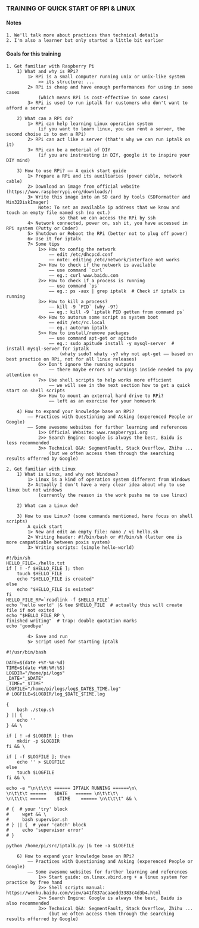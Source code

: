 ### TRAINING OF QUICK START OF RPI & LINUX 

#### Notes

    1. We'll talk more about practices than technical details
    2. I'm also a learner but only started a little bit earlier 

#### Goals for this training
    
    1. Get familiar with Raspberry Pi
        1) What and why is RPi?
            1> RPi is a small computer running unix or unix-like system
                >> its structure: ...
            2> RPi is cheap and have enough performances for using in some cases
                (which means RPi is cost-effective in some cases)
            3> RPi is used to run iptalk for customers who don't want to afford a server

        2) What can a RPi do? 
            1> RPi can help learning Linux operation system
                (if you want to learn linux, you can rent a server, the second choise is to own a RPi)
            2> RPi can act like a server (that's why we can run iptalk on it)
            3> RPi can be a meterial of DIY 
                (if you are instresting in DIY, google it to inspire your DIY mind)

        3) How to use RPi? —— A quick start guide
            1> Prepare a RPi and its auxiliaries (power cable, network cable)
            2> Download an image from official website (https://www.raspberrypi.org/downloads/)
            3> Write this image into an SD card by tools (SDFormatter and Win32DiskImager)
                Note: To set an available ip address that we know and touch an empty file named ssh (no ext.)
                        so that we can access the RPi by ssh
            4> Network connected, power on, ssh it, you have accessed in RPi system (Putty or Cmder)
            5> Shutdown or Reboot the RPi (better not to plug off power)
            6> Use it for iptalk
            7> Some tips
                1>> How to config the network
                    —— edit /etc/dhcpcd.conf
                    —— note: editing /etc/network/interface not works
                2>> How to check if the network is available
                    —— use command `curl`
                    —— eg.: curl www.baidu.com
                2>> How to check if a process is running
                    —— use command `ps`
                    —— eg.: ps -aux | grep iptalk  # Check if iptalk is running
                3>> How to kill a process?
                    —— kill -9 `PID` (why -9?)
                    —— eg.: kill -9 `iptalk PID getten from command ps`
                4>> How to autorun some script as system boot
                    —— edit /etc/rc.local
                    —— eg.: autorun iptalk
                5>> How to install/remove packages
                    —— use command apt-get or apitude
                    —— eg.: sudo apitude install -y mysql-server  # install mysql-server for iptalk
                        (whaty sudo? whaty -y? why not apt-get —— based on best practice on RPi, not for all linux releases)
                6>> Don't ignore the running outputs
                    —— there maybe errors or warnings inside needed to pay attention on
                7>> Use shell scripts to help works more efficient
                    —— we will see in the next section how to get a quick start on shell scripts
                8>> How to mount an external hard drive to RPi?
                    —— left as an exercise for your homework

        4) How to expand your knowledge base on RPi? 
            —— Practices with Questioning and Asking (experenced People or Google)
            —— Some awesome websites for further learning and references
                1>> Official Website: www.raspberrypi.org
                2>> Search Engine: Google is always the best, Baidu is less recommended
                3>> Technical Q&A: SegmentFault, Stack Overflow, Zhihu ...
                    (but we often access them through the searching results offerred by Google)

    2. Get familiar with Linux
        1) What is Linux, and why not Windows?
            1> Linux is a kind of operation system different from Windows
            2> Actually I don't have a very clear idea about why to use linux but not windows
                (currently the reason is the work pushs me to use linux)

        2) What can a Linux do?

        3) How to use Linux? (some commands mentioned, here focus on shell scripts)
            A quick start
            1> New and edit an empty file: nano / vi hello.sh
            2> Writing header: #!/bin/bash or #!/bin/sh (latter one is more campaticable between poxis system)
            3> Writing scripts: (simple hello-world)
```shell 
#!/bin/sh
HELLO_FILE=./hello.txt
if [ ! -f $HELLO_FILE ]; then
    touch $HELLO_FILE
    echo "$HELLO_FILE is created"
else
    echo "$HELLO_FILE is existed"
fi
HELLO_FILE_RP=`readlink -f $HELLO_FILE`
echo 'hello world' |& tee $HELLO_FILE  # actually this will create file if not exited
echo "$HELLO_FILE_RP \
finished writing"  # trap: double quotation marks
echo 'goodbye'
```
            4> Save and run
            5> Script used for starting iptalk
```shell
#!/usr/bin/bash

DATE=$(date +%Y-%m-%d)
TIME=$(date +%H:%M:%S)
LOGDIR="/home/pi/logs"
_DATE="_$DATE"
_TIME="_$TIME"
LOGFILE="/home/pi/logs/log$_DATE$_TIME.log"
# LOGFILE=$LOGDIR/log_$DATE_$TIME.log

{
    bash ./stop.sh
} || {
    echo ''
} && \

if [ ! -d $LOGDIR ]; then
    mkdir -p $LOGDIR
fi && \

if [ -f $LOGFILE ]; then
    echo '' > $LOGFILE
else
    touch $LOGFILE
fi && \

echo -e "\n\t\t\t ====== IPTALK RUNNING ======\n\
\n\t\t\t ======   $DATE   ====== \n\t\t\t\
\n\t\t\t ======    $TIME    ====== \n\t\t\t" && \

# {  # your 'try' block
#     wget && \
#     bash supervior.sh
# } || {  # your 'catch' block
#     echo 'supervisor error'
# }

python /home/pi/src/iptalk.py |& tee -a $LOGFILE
```
        
        6) How to expand your knowledge base on RPi?  
            —— Practices with Questioning and Asking (experenced People or Google)
            —— Some awesome websites for further learning and references
                1>> Start guide: cn.linux.vbird.org + a linux system for practice by free hand
                2>> Shell scripts manual: https://wenku.baidu.com/view/a41f837acaaedd3383c4d3b4.html
                2>> Search Engine: Google is always the best, Baidu is also recommended
                3>> Technical Q&A: SegmentFault, Stack Overflow, Zhihu ...
                    (but we often access them through the searching results offerred by Google)
